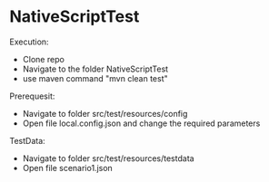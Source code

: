 # NativeScriptTest

Execution:
  - Clone repo
  - Navigate to the folder NativeScriptTest
  - use maven command "mvn clean test"

Prerequesit: 
  - Navigate to folder src/test/resources/config
  - Open file local.config.json and change the required parameters

TestData:
  - Navigate to folder src/test/resources/testdata
  - Open file scenario1.json